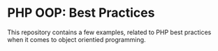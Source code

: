# PHP OOP: Best Practices

This repository contains a few examples, related to PHP best practices when it comes to object orientied programming.
